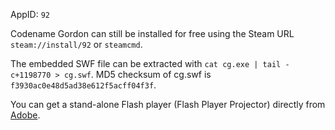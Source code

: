 AppID: `92`

Codename Gordon can still be installed for free using the Steam URL `steam://install/92` or `steamcmd`.

The embedded SWF file can be extracted with `cat cg.exe | tail -c+1198770 > cg.swf`.
MD5 checksum of cg.swf is `f3930ac0e48d5ad38e612f5acff04f3f`.

You can get a stand-alone Flash player (Flash Player Projector) directly from [Adobe](http://www.adobe.com/support/flashplayer/debug_downloads.html).
